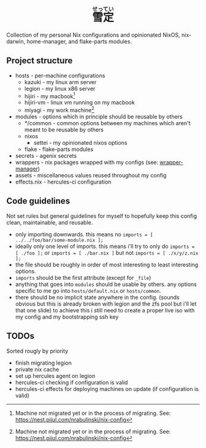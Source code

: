 <h1 align="center">
<ruby>
  雪定<rp>(</rp><rt>せってい</rt><rp>)</rp>
</ruby>
</h1>
Collection of my personal Nix configurations and opinionated NixOS, nix-darwin, home-manager, and flake-parts modules.

## Project structure
- hosts - per-machine configurations
  - kazuki - my linux arm server
  - legion - my linux x86 server
  - hijiri - my macbook[^1]
  - hijiri-vm - linux vm running on my macbook
  - miyagi - my work machine[^1]
- modules - options which in principle should be reusable by others
  - */common - common options between my machines which aren't meant to be reusable by others
  - nixos
    - settei - my opinionated nixos options
  - flake - flake-parts modules
- secrets - agenix secrets
- wrappers - nix packages wrapped with my configs (see: [wrapper-manager](https://github.com/viperML/wrapper-manager))
- assets - miscellaneous values reused throughout my config
- effects.nix - hercules-ci configuration

[^1]: Machine not migrated yet or in the process of migrating. See: https://nest.pijul.com/nrabulinski/nix-config

## Code guidelines

Not set rules but general guidelines for myself to hopefully keep this config clean, maintainable, and reusable.

- only importing downwards. this means no `imports = [ ../../foo/bar/some-module.nix ];`
- ideally only one level of imports.
this means i'll try to only do `imports = [ ./foo ];` or `imports = [ ./bar.nix ]` but not `imports = [ ./x/y/z.nix ];`
- the file should be roughly in order of most interesting to least interesting options.
- `imports` should be the first attribute (except for `_file`)
- anything that goes into `modules` should be usable by others. any options specific to me go into `hosts/default.nix` or `hosts/common`.
- there should be no implicit state anywhere in the config.
(sounds obvious but this is already broken with legion and the zfs pool but i'll let that one slide)
to achieve this i still need to create a proper live iso with my config and my bootstrapping ssh key

## TODOs
Sorted rougly by priority

- finish migrating legion
- private nix cache
- set up hercules agent on legion
- hercules-ci checking if configuration is valid
- hercules-ci effects for deploying machines on update (if configuration is valid)
